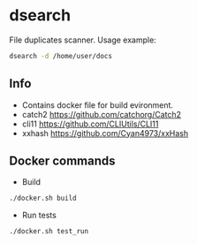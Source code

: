 # dsearch
File duplicates scanner. Usage example:
``` bash
dsearch -d /home/user/docs
```

## Info
* Contains docker file for build evironment.
* catch2 https://github.com/catchorg/Catch2
* cli11 https://github.com/CLIUtils/CLI11
* xxhash https://github.com/Cyan4973/xxHash

## Docker commands
* Build
``` bash
./docker.sh build
```
* Run tests
``` bash
./docker.sh test_run
```
